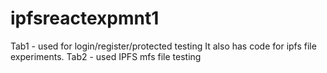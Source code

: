 # ipfsreactexpmnt1

Tab1 - used for login/register/protected testing
It also has code for ipfs file experiments.
Tab2 - used IPFS mfs file testing
